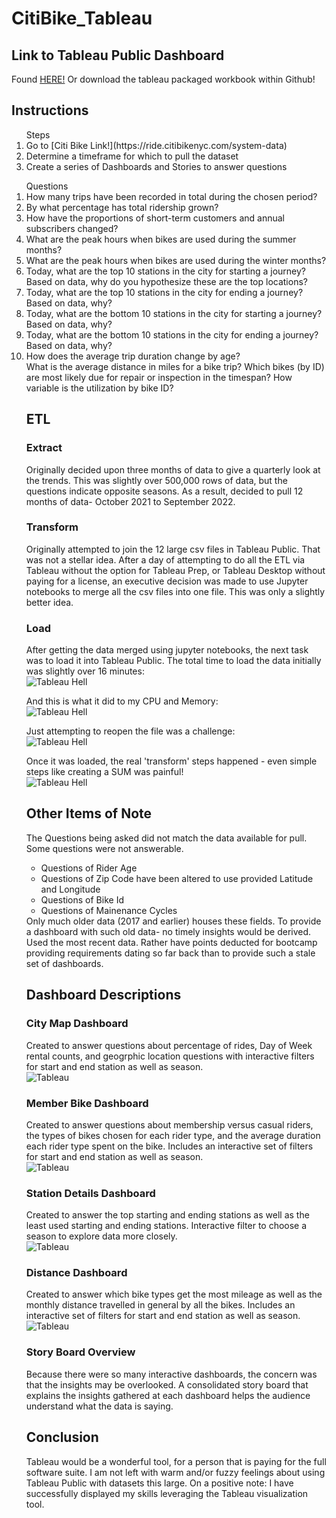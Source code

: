 # CitiBike_Tableau
## Link to Tableau Public Dashboard
Found [HERE!](https://public.tableau.com/app/profile/jess.ermovick/viz/CitiBike_JE/CitibikeOverview)
Or download the tableau packaged workbook within Github!
## Instructions
<ol>Steps
<li>Go to [Citi Bike Link!](https://ride.citibikenyc.com/system-data) </li>
<li>Determine a timeframe for which to pull the dataset</li>
<li>Create a series of Dashboards and Stories to answer questions</li>
</ol>
<ol> Questions
<li>  How many trips have been recorded in total during the chosen period?</li>
<li>  By what percentage has total ridership grown?</li>
<li>  How have the proportions of short-term customers and annual subscribers changed?</li>
<li>  What are the peak hours when bikes are used during the summer months?</li>
<li>  What are the peak hours when bikes are used during the winter months?</li>
<li>  Today, what are the top 10 stations in the city for starting a journey? Based on data, why do you hypothesize these are the top locations?</li>
<li>  Today, what are the top 10 stations in the city for ending a journey? Based on data, why?</li>
<li>  Today, what are the bottom 10 stations in the city for starting a journey? Based on data, why?</li>
<li>  Today, what are the bottom 10 stations in the city for ending a journey? Based on data, why?</li>
<li>  How does the average trip duration change by age?</li>
<l1>  What is the average distance in miles for a bike trip?</li>
<l1>  Which bikes (by ID) are most likely due for repair or inspection in the timespan?</li>
<l1>  How variable is the utilization by bike ID?</li>

## ETL
### Extract
Originally decided upon three months of data to give a quarterly look at the trends. This was slightly over 500,000 rows of data, but the questions indicate opposite seasons. As a result, decided to pull 12 months of data- October 2021 to September 2022. 

### Transform
Originally attempted to join the 12 large csv files in Tableau Public. That was not a stellar idea. After a day of attempting to do all the ETL via Tableau without the option for Tableau Prep, or Tableau Desktop without paying for a license, an executive decision was made to use Jupyter notebooks to merge all the csv files into one file. This was only a slightly better idea.

### Load
After getting the data merged using jupyter notebooks, the next task was to load it into Tableau Public. The total time to load the data initially was slightly over 16 minutes: <br>
![Tableau Hell](Images/tableau_nightmare_3.PNG)<br>

And this is what it did to my CPU and Memory: <br>
![Tableau Hell](Images/nonDiscrimination.PNG)<br>

Just attempting to reopen the file was a challenge: <br>
![Tableau Hell](Images/tableau_nightmare_5_Reopening.PNG)<br>

Once it was loaded, the real 'transform' steps happened - even simple steps like creating a SUM was painful!<br>
![Tableau Hell](Images/tableau_nightmare_4.PNG)<br>

## Other Items of Note
The Questions being asked did not match the data available for pull. Some questions were not answerable. 
 <ul>
<li>Questions of Rider Age</li>
<li>Questions of Zip Code have been altered to use provided Latitude and Longitude</li>
<li>Questions of Bike Id</li>
<li>Questions of Mainenance Cycles</li>
  </ul>
Only much older data (2017 and earlier) houses these fields. To provide a dashboard with such old data- no timely insights would be derived. Used the most recent data. Rather have points deducted for bootcamp providing requirements dating so far back than to provide such a stale set of dashboards.

## Dashboard Descriptions
### City Map Dashboard
Created to answer questions about percentage of rides, Day of Week rental counts, and geogrphic location questions with interactive filters for start and end station as well as season.<br>
![Tableau](Images/CitiMap.PNG)<br>
### Member Bike Dashboard
Created to answer questions about membership versus casual riders, the types of bikes chosen for each rider type, and the average duration each rider type spent on the bike. Includes an interactive set of filters for start and end station as well as season. <br>
![Tableau](Images/MemberBike.PNG)<br>
### Station Details Dashboard
Created to answer the top starting and ending stations as well as the least used starting and ending stations. Interactive filter to choose a season to explore data more closely. <br>
![Tableau](Images/Station.PNG)<br>
### Distance Dashboard
Created to answer which bike types get the most mileage as well as the monthly distance travelled in general by all the bikes. Includes an interactive set of filters for start and end station as well as season.<br>
![Tableau](Images/Distance.PNG)<br>

### Story Board Overview
Because there were so many interactive dashboards, the concern was that the insights may be overlooked. A consolidated story board that explains the insights gathered at each dashboard helps the audience understand what the data is saying.
 
 
## Conclusion
Tableau would be a wonderful tool, for a person that is paying for the full software suite. I am not left with warm and/or fuzzy feelings about using Tableau Public with datasets this large. On a positive note: I have successfully displayed my skills leveraging the Tableau visualization tool.
